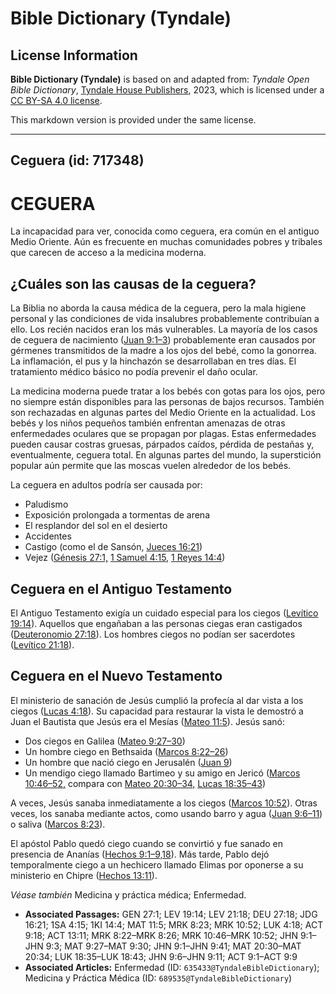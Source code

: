 # Bible Dictionary (Tyndale)

## License Information

**Bible Dictionary (Tyndale)** is based on and adapted from: _Tyndale Open Bible Dictionary_, [Tyndale House Publishers](https://tyndaleopenresources.com/), 2023, which is licensed under a [CC BY-SA 4.0 license](https://creativecommons.org/licenses/by-sa/4.0/legalcode.en).

This markdown version is provided under the same license.



--------------------------------

## Ceguera (id: 717348)

CEGUERA
=======

La incapacidad para ver, conocida como ceguera, era común en el antiguo Medio Oriente. Aún es frecuente en muchas comunidades pobres y tribales que carecen de acceso a la medicina moderna.

¿Cuáles son las causas de la ceguera?
-------------------------------------

La Biblia no aborda la causa médica de la ceguera, pero la mala higiene personal y las condiciones de vida insalubres probablemente contribuían a ello. Los recién nacidos eran los más vulnerables. La mayoría de los casos de ceguera de nacimiento ([Juan 9:1–3](https://ref.ly/John9:1-John9:3)) probablemente eran causados por gérmenes transmitidos de la madre a los ojos del bebé, como la gonorrea. La inflamación, el pus y la hinchazón se desarrollaban en tres días. El tratamiento médico básico no podía prevenir el daño ocular.

La medicina moderna puede tratar a los bebés con gotas para los ojos, pero no siempre están disponibles para las personas de bajos recursos. También son rechazadas en algunas partes del Medio Oriente en la actualidad. Los bebés y los niños pequeños también enfrentan amenazas de otras enfermedades oculares que se propagan por plagas. Estas enfermedades pueden causar costras gruesas, párpados caídos, pérdida de pestañas y, eventualmente, ceguera total. En algunas partes del mundo, la superstición popular aún permite que las moscas vuelen alrededor de los bebés.

La ceguera en adultos podría ser causada por:

* Paludismo
* Exposición prolongada a tormentas de arena
* El resplandor del sol en el desierto
* Accidentes
* Castigo (como el de Sansón, [Jueces 16:21](https://ref.ly/Judg16:21))
* Vejez ([Génesis 27:1,](https://ref.ly/Gen27:1) [1 Samuel 4:15,](https://ref.ly/1Sam4:15) [1 Reyes 14:4](https://ref.ly/1Kgs14:4))

Ceguera en el Antiguo Testamento
--------------------------------

El Antiguo Testamento exigía un cuidado especial para los ciegos ([Levítico 19:14](https://ref.ly/Lev19:14)). Aquellos que engañaban a las personas ciegas eran castigados ([Deuteronomio 27:18](https://ref.ly/Deut27:18)). Los hombres ciegos no podían ser sacerdotes ([Levítico 21:18](https://ref.ly/Lev21:18)).

Ceguera en el Nuevo Testamento
------------------------------

El ministerio de sanación de Jesús cumplió la profecía al dar vista a los ciegos ([Lucas 4:18](https://ref.ly/Luke4:18)). Su capacidad para restaurar la vista le demostró a Juan el Bautista que Jesús era el Mesías ([Mateo 11:5](https://ref.ly/Matt11:5)). Jesús sanó:

* Dos ciegos en Galilea ([Mateo 9:27–30](https://ref.ly/Matt9:27-Matt9:30))
* Un hombre ciego en Bethsaida ([Marcos 8:22–26](https://ref.ly/Mark8:22-Mark8:26))
* Un hombre que nació ciego en Jerusalén ([Juan 9](https://ref.ly/John9:1-John9:41))
* Un mendigo ciego llamado Bartimeo y su amigo en Jericó ([Marcos 10:46–52,](https://ref.ly/Mark10:46-Mark10:52) compara con [Mateo 20:30–34,](https://ref.ly/Matt20:30-Matt20:34) [Lucas 18:35–43](https://ref.ly/Luke18:35-Luke18:43))

A veces, Jesús sanaba inmediatamente a los ciegos ([Marcos 10:52](https://ref.ly/Mark10:52)). Otras veces, los sanaba mediante actos, como usando barro y agua ([Juan 9:6–11](https://ref.ly/John9:6-John9:11)) o saliva ([Marcos 8:23](https://ref.ly/Mark8:23)).

El apóstol Pablo quedó ciego cuando se convirtió y fue sanado en presencia de Ananías ([Hechos 9:1–9,18](https://ref.ly/Acts9:1-Acts9:9,Acts9:18)). Más tarde, Pablo dejó temporalmente ciego a un hechicero llamado Elimas por oponerse a su ministerio en Chipre ([Hechos 13:11](https://ref.ly/Acts13:11)).

*Véase también* Medicina y práctica médica; Enfermedad.

* **Associated Passages:** GEN 27:1; LEV 19:14; LEV 21:18; DEU 27:18; JDG 16:21; 1SA 4:15; 1KI 14:4; MAT 11:5; MRK 8:23; MRK 10:52; LUK 4:18; ACT 9:18; ACT 13:11; MRK 8:22–MRK 8:26; MRK 10:46–MRK 10:52; JHN 9:1–JHN 9:3; MAT 9:27–MAT 9:30; JHN 9:1–JHN 9:41; MAT 20:30–MAT 20:34; LUK 18:35–LUK 18:43; JHN 9:6–JHN 9:11; ACT 9:1–ACT 9:9
* **Associated Articles:** Enfermedad (ID: `635433@TyndaleBibleDictionary`); Medicina y Práctica Médica (ID: `689535@TyndaleBibleDictionary`)

